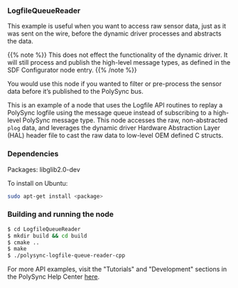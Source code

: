 ### LogfileQueueReader

This example is useful when you want to access raw sensor data, just as it was sent on the wire, before the dynamic driver processes and abstracts the data.

{{% note %}} This does not effect the functionality of the dynamic driver. It will still process and publish the high-level message types, as defined in the SDF Configurator node entry. {{% /note %}}

You would use this node if you wanted to filter or pre-process the sensor data before it’s published to the PolySync bus.

This is an example of a node that uses the Logfile API routines to replay a PolySync logfile using the message queue instead of subscribing to a high-level PolySync message type.
This node accesses the raw, non-abstracted `plog` data, and leverages the dynamic driver Hardware Abstraction Layer (HAL) header file to cast the raw data to low-level OEM defined C structs.

### Dependencies

Packages: libglib2.0-dev

To install on Ubuntu:

```bash
sudo apt-get install <package>
```

### Building and running the node

```bash
$ cd LogfileQueueReader 
$ mkdir build && cd build
$ cmake ..
$ make
$ ./polysync-logfile-queue-reader-cpp
```

For more API examples, visit the "Tutorials" and "Development" sections in the PolySync Help Center [here](https://help.polysync.io/articles/).

